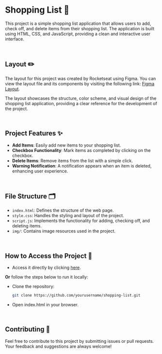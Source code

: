# Shopping List 🛒

This project is a simple shopping list application that allows users to add, check off, and delete items from their shopping list. The application is built using HTML, CSS, and JavaScript, providing a clean and interactive user interface.

<br>

## Layout ✏️

The layout for this project was created by Rocketseat using Figma. You can view the layout file and its components by visiting the following link: [Figma Layout](https://www.figma.com/design/57y3uHqCzuNYOEb3SzkJy4/Lista-de-compras-(Community)?node-id=0-1&node-type=canvas&t=cYaRhrH327XAniSy-0).

The layout showcases the structure, color scheme, and visual design of the shopping list application, providing a clear reference for the development of the project.

<br>

## Project Features ✨

- **Add Items**: Easily add new items to your shopping list.
- **Checkbox Functionality**: Mark items as completed by clicking on the checkbox.
- **Delete Items**: Remove items from the list with a simple click.
- **Warning Notification**: A notification appears when an item is deleted, enhancing user experience.

<br>

## File Structure 🗂️

- `index.html`: Defines the structure of the web page.
- `style.css`: Handles the styling and layout of the project.
- `script.js`: Implements the functionality for adding, checking off, and deleting items.
- `img/`: Contains image resources used in the project.

<br>

## How to Access the Project 🚀

- Access it directly by clicking [here](https://eduardapontel.github.io/shopping-list/).

**Or** follow the steps below to run it locally:

- Clone the repository:
   ```bash
   git clone https://github.com/yourusername/shopping-list.git
- Open index.html in your browser.
  
<br>

## Contributing 🤝

Feel free to contribute to this project by submitting issues or pull requests. Your feedback and suggestions are always welcome!

